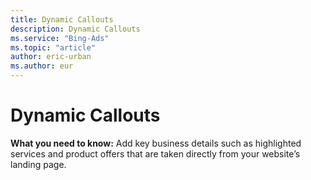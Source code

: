 ```yaml
---
title: Dynamic Callouts
description: Dynamic Callouts
ms.service: "Bing-Ads"
ms.topic: "article"
author: eric-urban
ms.author: eur
---
```


# Dynamic Callouts

**What you need to know:** Add key business details such as highlighted services and product offers that are taken directly from your website’s landing page.


